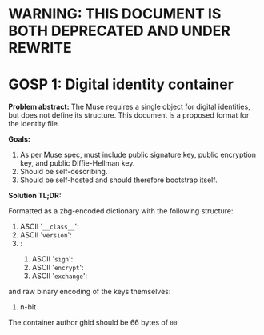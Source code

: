 # WARNING: THIS DOCUMENT IS BOTH DEPRECATED AND UNDER REWRITE

# GOSP 1: Digital identity container

**Problem abstract:** The Muse requires a single object for digital identities, but does not define its structure. This document is a proposed format for the identity file.

**Goals:**

1. As per Muse spec, must include public signature key, public encryption key, and public Diffie-Hellman key.
2. Should be self-describing.
3. Should be self-hosted and should therefore bootstrap itself.

**Solution TL;DR:**

Formatted as a zbg-encoded dictionary with the following structure:

1. ASCII '```__class__```': <API class ghid>
1. ASCII '```version```': <version identifier>
2. <ciphersuite identifier>:
    1. ASCII '```sign```': <signature key>
    2. ASCII '```encrypt```': <encryption key>
    3. ASCII '```exchange```': <Diffie-Hellman key>

and raw binary encoding of the keys themselves:

1. n-bit 

The container author ghid should be 66 bytes of ```00```